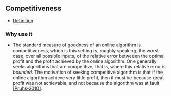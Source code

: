 Competitiveness
---

- [Definition](./competitiveDefine.md)


### Why use it
- The standard measure of goodness of an online algorithm is competitiveness, which is this setting is, roughly speaking, the worst-case, over all possible inputs, of the relative error betweeen the optimal profit and the profit achieved by the online algorithm. One generally seeks algorithms that are competitive, that is, where this relative error is *bounded*. The motivation of seeking competitive algorithm is that if the online algorithm achieve very little profit, then it must be because great profit was not achievable, and not because the algorithm was at fault
[[Pruhs-2010]](https://github.com/hxwang/Seminar/edit/master/Paper-Summary/PruhsS10_How-to-Schedule-When-You-Have-to-Buy-Your-Energy.md).

